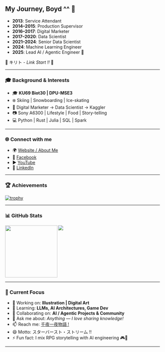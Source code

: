 ## My Journey, Boyd ^^ 👋

- **2013**: Service Attendant  
- **2014–2015**: Production Supervisor  
- **2016–2017**: Digital Marketer  
- **2017–2020**: Data Scientist  
- **2021–2024**: Senior Data Scientist  
- **2024**: Machine Learning Engineer  
- **2025**: Lead AI / Agentic Engineer 🚀  

💬 キリト - *Link Start !!* 🐍

---

### 🎓 Background & Interests

- 🎓 **KU69 Biot30 | DPU-MSE3**  
- ❄️ Skiing | Snowboarding | Ice-skating  
- 💼 Digital Marketer → Data Scientist → Kaggler  
- 📷 Sony A6300 | Lifestyle | Food | Story-telling  
- 💻 Python | Rust | Julia | SQL | Spark  

---

### 🌐 Connect with me

- 🌍 [Website / About Me](https://bigdatarpg.com/about-me/)  
- 📘 [Facebook](https://www.facebook.com/bigdatarpg)  
- ▶️ [YouTube](https://youtube.com/c/BigDataRPG)  
- 💼 [LinkedIn](https://www.linkedin.com/in/boyd-sorratat)  

---

### 🏆 Achievements

[![trophy](https://github-profile-trophy.vercel.app/?username=BigDataRPG&theme=onedark)](https://github.com/ryo-ma/github-profile-trophy)

---

### 📊 GitHub Stats

<div>
  <img height="170" align="left" src="https://github-readme-stats.vercel.app/api?username=BigDataRPG&count_private=true&include_all_commits=true&theme=cobalt" />
  <img src="https://github-readme-stats.vercel.app/api/top-langs/?username=BigDataRPG&layout=compact&theme=cobalt" />
</div>

<br clear="both" />

---

### 🌱 Current Focus

- 🔭 Working on: **Illustration | Digital Art**  
- 🌱 Learning: **LLMs, AI Architectures, Game Dev**  
- 👯 Collaborating on: **AI / Agentic Projects & Community**  
- 💬 Ask me about: *Anything — I love sharing knowledge!*  
- 📫 Reach me: [千夜一夜物語 !](https://bigdatarpg.com/about-me/)  
- 😄 Motto: スターバースト・ストリーム !!  
- ⚡ Fun fact: I mix RPG storytelling with AI engineering 🎮🤖  

---

